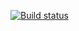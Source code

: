 [![Build status](https://ci.appveyor.com/api/projects/status/oevor2l71osa398d/branch/main?svg=true)](https://ci.appveyor.com/project/Tatiana-Zenina/patterns-2/branch/main)